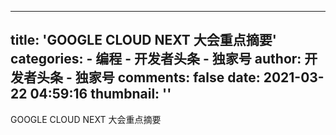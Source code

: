 
---
title: 'GOOGLE CLOUD NEXT 大会重点摘要'
categories: 
    - 编程
    - 开发者头条 - 独家号
author: 开发者头条 - 独家号
comments: false
date: 2021-03-22 04:59:16
thumbnail: ''
---

<div>   
GOOGLE CLOUD NEXT 大会重点摘要  
</div>
            